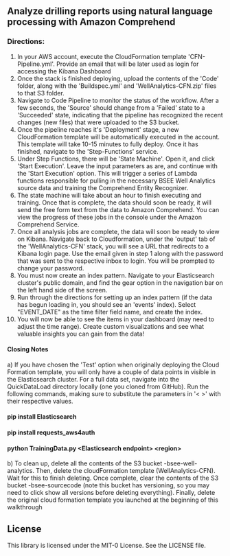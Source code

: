 ## Analyze drilling reports using natural language processing with Amazon Comprehend


### Directions:
1) In your AWS account, execute the CloudFormation template 'CFN-Pipeline.yml'. Provide an email that will be later used as login for accessing the Kibana Dashboard
2) Once the stack is finished deploying, upload the contents of the 'Code' folder, along with the 'Buildspec.yml' and 'WellAnalytics-CFN.zip' files to that S3 folder.
3) Navigate to Code Pipeline to monitor the status of the workflow. After a few seconds, the 'Source' should change from a 'Failed' state to a 'Succeeded' state, indicating that the pipeline has recognized the recent changes (new files) that were uploaded to the S3 bucket.
4) Once the pipeline reaches it's 'Deployment' stage, a new CloudFormation template will be automatically executed in the account. This template will take 10-15 minutes to fully deploy. Once it has finished, navigate to the 'Step-Functions' service.
5) Under Step Functions, there will be 'State Machine'. Open it, and click 'Start Execution'. Leave the input parameters as are, and continue with the 'Start Execution' option. This will trigger a series of Lambda functions responsible for pulling in the necessary BSEE Well Analytics source data and training the Comprehend Entity Recognizer.
6) The state machine will take about an hour to finish executing and training. Once that is complete, the data should soon be ready, it will send the free form text from the data to Amazon Comprehend. You can view the progress of these jobs in the console under the Amazon Comprehend Service. 
7) Once all analysis jobs are complete, the data will soon be ready to view on Kibana. Navigate back to Cloudformation, under the 'output' tab of the 'WellAnalytics-CFN' stack, you will see a URL that redirects to a Kibana login page. Use the email given in step 1 along with the password that was sent to the respective inbox to login. You will be prompted to change your password.
8) You must now create an index pattern. Navigate to your Elasticsearch cluster's public domain, and find the gear option in the navigation bar on the left hand side of the screen.
9) Run through the directions for setting up an index pattern (if the data has begun loading in, you should see an 'events' index). Select "EVENT_DATE" as the time filter field name, and create the index.
10) You will now be able to see the items in your dashboard (may need to adjust the time range). Create custom visualizations and see what valuable insights you can gain from the data!

#### Closing Notes
a) If you have chosen the 'Test' option when originally deploying the Cloud Formation template, you will only have a couple of data points in visible in the Elasticsearch cluster. For a full data set, navigate into the QuickDataLoad directory locally (one you cloned from GitHub). Run the following commands, making sure to substitute the parameters in '< >' with their respective values.
#### pip install Elasticsearch
#### pip install requests_aws4auth
#### python TrainingData.py \<Elasticsearch endpoint\> \<region\>

b) To clean up, delete all the contents of the S3 bucket <accountId>-bsee-well-analytics. Then, delete the cloudFormation template (WellAnalytics-CFN). Wait for this to finish deleting. Once complete, clear the contents of the S3 bucket <accountId>-bsee-sourcecode (note this bucket has versioning, so you may need to click show all versions before deleting everything). Finally, delete the original cloud formation template you launched at the beginning of this walkthrough

## License

This library is licensed under the MIT-0 License. See the LICENSE file.

